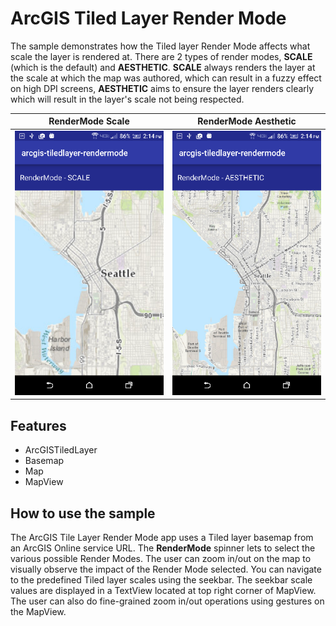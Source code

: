 # ArcGIS Tiled Layer Render Mode

The sample demonstrates how the Tiled layer Render Mode affects what scale the layer is rendered at. There are 2 types of render modes, **SCALE** (which is the default) and **AESTHETIC**. **SCALE** always renders the layer at the scale at which the map was authored, which can result in a fuzzy effect on high DPI screens, **AESTHETIC** aims to ensure the layer renders clearly which will result in the layer's scale not being respected.        



|  RenderMode Scale                                        |  RenderMode Aesthetic                                       |
|:--------------------------------------------------------:|:-----------------------------------------------------------:|
| ![RenderMode App](arcgis-tiledlayer-rendermode-scale.png)|![RenderMode App](arcgis-tiledlayer-rendermode-aesthetic.png)|

## Features
* ArcGISTiledLayer
* Basemap
* Map
* MapView

## How to use the sample
The ArcGIS Tile Layer Render Mode app uses a Tiled layer basemap from an ArcGIS Online service URL. The **RenderMode** spinner lets to select the various possible Render Modes. The user can zoom in/out on the map to visually observe the impact of the Render Mode selected. You can navigate to the predefined Tiled layer scales using the seekbar. The seekbar scale values are displayed in a TextView located at top right corner of MapView. The user can also do fine-grained zoom in/out operations using gestures on the MapView. 


